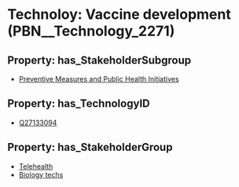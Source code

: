 # Technoloy: __Vaccine development__ (PBN__Technology_2271)

## Property: has_StakeholderSubgroup

* [Preventive Measures and Public Health Initiatives](PBN__TechSubgroup_24)

## Property: has_TechnologyID

* [Q27133094](Q27133094)

## Property: has_StakeholderGroup

* [Telehealth](PBN__TechGroup_3)
* [Biology techs](PBN__TechGroup_15)

